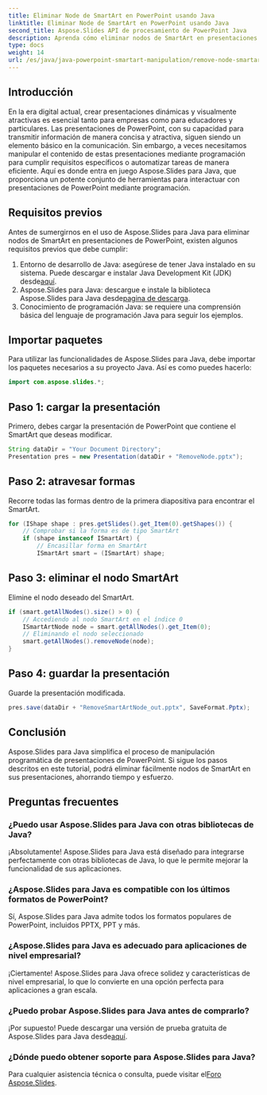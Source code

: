 ```yaml
---
title: Eliminar Node de SmartArt en PowerPoint usando Java
linktitle: Eliminar Node de SmartArt en PowerPoint usando Java
second_title: Aspose.Slides API de procesamiento de PowerPoint Java
description: Aprenda cómo eliminar nodos de SmartArt en presentaciones de PowerPoint usando Aspose.Slides para Java de manera eficiente y programática.
type: docs
weight: 14
url: /es/java/java-powerpoint-smartart-manipulation/remove-node-smartart-powerpoint-java/
---
```

## Introducción
En la era digital actual, crear presentaciones dinámicas y visualmente atractivas es esencial tanto para empresas como para educadores y particulares. Las presentaciones de PowerPoint, con su capacidad para transmitir información de manera concisa y atractiva, siguen siendo un elemento básico en la comunicación. Sin embargo, a veces necesitamos manipular el contenido de estas presentaciones mediante programación para cumplir requisitos específicos o automatizar tareas de manera eficiente. Aquí es donde entra en juego Aspose.Slides para Java, que proporciona un potente conjunto de herramientas para interactuar con presentaciones de PowerPoint mediante programación.
## Requisitos previos
Antes de sumergirnos en el uso de Aspose.Slides para Java para eliminar nodos de SmartArt en presentaciones de PowerPoint, existen algunos requisitos previos que debe cumplir:
1.  Entorno de desarrollo de Java: asegúrese de tener Java instalado en su sistema. Puede descargar e instalar Java Development Kit (JDK) desde[aquí](https://www.oracle.com/java/technologies/javase-jdk11-downloads.html).
2.  Aspose.Slides para Java: descargue e instale la biblioteca Aspose.Slides para Java desde[pagina de descarga](https://releases.aspose.com/slides/java/).
3. Conocimiento de programación Java: se requiere una comprensión básica del lenguaje de programación Java para seguir los ejemplos.

## Importar paquetes
Para utilizar las funcionalidades de Aspose.Slides para Java, debe importar los paquetes necesarios a su proyecto Java. Así es como puedes hacerlo:
```java
import com.aspose.slides.*;
```
## Paso 1: cargar la presentación
Primero, debes cargar la presentación de PowerPoint que contiene el SmartArt que deseas modificar.
```java
String dataDir = "Your Document Directory";
Presentation pres = new Presentation(dataDir + "RemoveNode.pptx");
```
## Paso 2: atravesar formas
Recorre todas las formas dentro de la primera diapositiva para encontrar el SmartArt.
```java
for (IShape shape : pres.getSlides().get_Item(0).getShapes()) {
    // Comprobar si la forma es de tipo SmartArt
    if (shape instanceof ISmartArt) {
        // Encasillar forma en SmartArt
        ISmartArt smart = (ISmartArt) shape;
```
## Paso 3: eliminar el nodo SmartArt
Elimine el nodo deseado del SmartArt.
```java
if (smart.getAllNodes().size() > 0) {
    // Accediendo al nodo SmartArt en el índice 0
    ISmartArtNode node = smart.getAllNodes().get_Item(0);
    // Eliminando el nodo seleccionado
    smart.getAllNodes().removeNode(node);
}
```
## Paso 4: guardar la presentación
Guarde la presentación modificada.
```java
pres.save(dataDir + "RemoveSmartArtNode_out.pptx", SaveFormat.Pptx);
```

## Conclusión
Aspose.Slides para Java simplifica el proceso de manipulación programática de presentaciones de PowerPoint. Si sigue los pasos descritos en este tutorial, podrá eliminar fácilmente nodos de SmartArt en sus presentaciones, ahorrando tiempo y esfuerzo.
## Preguntas frecuentes
### ¿Puedo usar Aspose.Slides para Java con otras bibliotecas de Java?
¡Absolutamente! Aspose.Slides para Java está diseñado para integrarse perfectamente con otras bibliotecas de Java, lo que le permite mejorar la funcionalidad de sus aplicaciones.
### ¿Aspose.Slides para Java es compatible con los últimos formatos de PowerPoint?
Sí, Aspose.Slides para Java admite todos los formatos populares de PowerPoint, incluidos PPTX, PPT y más.
### ¿Aspose.Slides para Java es adecuado para aplicaciones de nivel empresarial?
¡Ciertamente! Aspose.Slides para Java ofrece solidez y características de nivel empresarial, lo que lo convierte en una opción perfecta para aplicaciones a gran escala.
### ¿Puedo probar Aspose.Slides para Java antes de comprarlo?
 ¡Por supuesto! Puede descargar una versión de prueba gratuita de Aspose.Slides para Java desde[aquí](https://releases.aspose.com/).
### ¿Dónde puedo obtener soporte para Aspose.Slides para Java?
 Para cualquier asistencia técnica o consulta, puede visitar el[Foro Aspose.Slides](https://forum.aspose.com/c/slides/11).